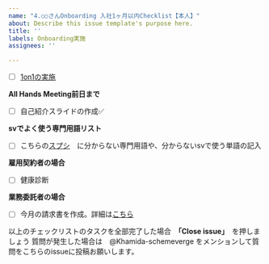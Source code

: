 ```yaml
---
name: "4.○○さんOnboarding 入社1ヶ月以内Checklist【本人】"
about: Describe this issue template's purpose here.
title: ''
labels: Onboarding実施
assignees: ''

---
```


- [ ] [1on1の実施](https://sites.google.com/schemeverge.com/scheme-verge-wiki/departments/corporate-department/%E4%BA%BA%E4%BA%8B/1on1%E3%81%AB%E3%81%A4%E3%81%84%E3%81%A6)

 **All Hands Meeting前日まで**
- [ ] 自己紹介スライドの作成✅

**svでよく使う専門用語リスト**

- [ ] こちらの[スプシ](https://sites.google.com/schemeverge.com/scheme-verge-wiki/departments/corporate-department/%E7%B5%84%E7%B9%94/all-hands-meeting%E3%81%A8%E3%81%AF/sv%E3%81%A7%E3%82%88%E3%81%8F%E4%BD%BF%E3%81%86%E5%B0%82%E9%96%80%E7%94%A8%E8%AA%9E%E3%83%AA%E3%82%B9%E3%83%88)　に分からない専門用語や、分からないsvで使う単語の記入


 **雇用契約者の場合**
- [ ] 健康診断

 **業務委託者の場合**

- [ ] 今月の請求書を作成。詳細は[こちら](https://sites.google.com/schemeverge.com/scheme-verge-wiki/departments/corporate-department/%E7%B5%8C%E7%90%86/%E6%A5%AD%E5%8B%99%E5%A7%94%E8%A8%97%E3%81%AEsv%E3%81%B8%E3%81%AE%E8%AB%8B%E6%B1%82%E6%9B%B8%E4%BD%9C%E6%88%90%E6%8F%90%E5%87%BA%E6%96%B9%E6%B3%95)


以上のチェックリストのタスクを全部完了した場合　**「Close issue」**　を押しましょう
質問が発生した場合は　@Khamida-schemeverge をメンションして質問をこちらのissueに投稿お願いします。

